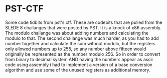 # PST-CTF
Some code tidbits from pst's ctf. These are codebits that are pulled from the SLEDE 8 challanges that were posted by PST. It is a knock of x86 assembly. The modulo challange was about adding numbers and calculating the modulo to that. The second challange was much harder, as you had to add number together and calculate the sum without modulo, but the registers only allowed numbers up to 255, so any number above fifteen would originally be represented as the number modulo 256. So in order to convert from binary to decimal system AND having the numbers appear as ascii code using assembly i had to implement a version of a base conversion algorithm and use some of the unused registers as additional memory.  
